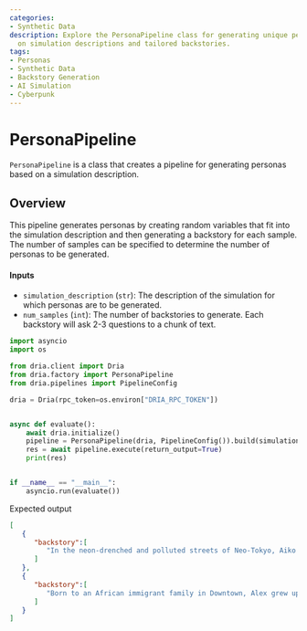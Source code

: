 ```yaml
---
categories:
- Synthetic Data
description: Explore the PersonaPipeline class for generating unique personas based
  on simulation descriptions and tailored backstories.
tags:
- Personas
- Synthetic Data
- Backstory Generation
- AI Simulation
- Cyberpunk
---
```


# PersonaPipeline

`PersonaPipeline` is a class that creates a pipeline for generating personas based on a simulation description.

## Overview

This pipeline generates personas by creating random variables that fit into the simulation description and then generating a backstory for each sample. The number of samples can be specified to determine the number of personas to be generated.

#### Inputs

- `simulation_description` (`str`): The description of the simulation for which personas are to be generated.
- `num_samples` (`int`): The number of backstories to generate. Each backstory will ask 2-3 questions to a chunk of text.


```python
import asyncio
import os

from dria.client import Dria
from dria.factory import PersonaPipeline
from dria.pipelines import PipelineConfig

dria = Dria(rpc_token=os.environ["DRIA_RPC_TOKEN"])


async def evaluate():
    await dria.initialize()
    pipeline = PersonaPipeline(dria, PipelineConfig()).build(simulation_description="The cyberpunk city in the year of 2077.", num_samples=2)
    res = await pipeline.execute(return_output=True)
    print(res)


if __name__ == "__main__":
    asyncio.run(evaluate())
```

Expected output

```json
[
   {
      "backstory":[
         "In the neon-drenched and polluted streets of Neo-Tokyo, Aiko Sánchez, a 78-year-old Hispanic mercenary with Japanese ancestry, has lived her life on the fringes of society. Born in the sprawling Slum District, Aiko grew up witnessing the harsh realities of poverty and oppression firsthand. To survive, she turned to cybernetic enhancements, opting for five levels of augmentation that allowed her to perform physically demanding tasks without succumbing to fatigue or injury—though these enhancements came at a cost: they were obtained through questionable means and often in secret. Aiko\\'s loyalty to the Resistance Movement is mixed; while she has dedicated many years to their cause, her past as a mercenary for hire occasionally tempts her towards more personal gain. Her current status as divorced reflects not only her tumultuous personal life but also the toll that her work has taken on her relationships. Despite having a criminal record, Aiko prefers minimal tech in her daily life, relying instead on her enhanced physical abilities and street smarts to navigate the dangers of Neo-Tokyo. As she continues to fight against the oppressive corporations that dominate the city, Aiko struggles with balancing her commitment to the Resistance Movement"
      ]
   },
   {
      "backstory":[
         "Born to an African immigrant family in Downtown, Alex grew up in a vibrant but gritty neighborhood where technology and tradition blended seamlessly with the hustle of everyday life. Despite the challenges faced by many in his community, Alex's entrepreneurial spirit thrived early on, leading him to establish himself as a street vendor in downtown marketplaces by age 20. His success was fueled not only by adaptability but also by a series of cybernetic enhancements that began at an early age, starting with minor augmentations and culminating in the sophisticated level-4 implants that now seamlessly integrate into his daily operations. Alex's loyalty to the Corporate Faction, where he leverages both traditional tech and advanced cybernetics, reflects his pragmatic approach to navigating the complex socio-economic landscape of 2077. His criminal record, a byproduct of several past endeavors to secure better opportunities for himself and his family, underscores his willingness to take risks in pursuit of success. Alex is fluent in Mandarin, allowing him to connect deeply with the diverse community that frequents his stall, selling everything from tech accessories to vintage collectibles."
      ]
   }
]
```